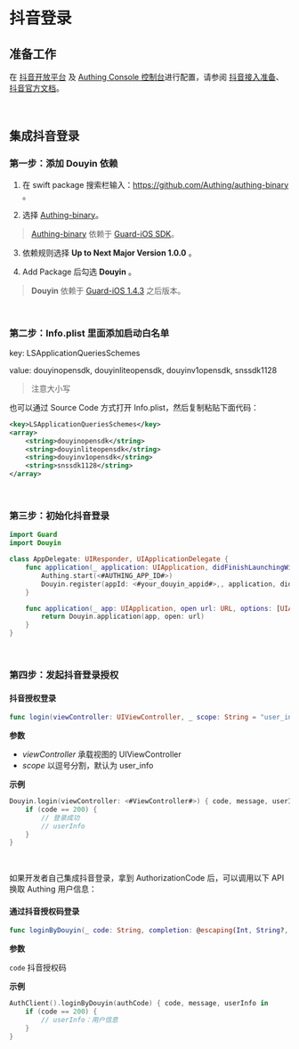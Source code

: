 # 抖音登录

<LastUpdated/>

## 准备工作

在 [抖音开放平台](https://developer.open-douyin.com/) 及 [Authing Console 控制台](https://authing.cn/)进行配置，请参阅 [抖音接入准备](../../../guides/connections/social/douyin-mobile/README.md)、[抖音官方文档](https://developer.open-douyin.com/docs/resource/zh-CN/dop/develop/sdk/mobile-app/access/ios)。

<br>

## 集成抖音登录

### 第一步：添加 Douyin 依赖

1. 在 swift package 搜索栏输入：https://github.com/Authing/authing-binary 。

2. 选择 [Authing-binary](https://github.com/Authing/authing-binary)。
> [Authing-binary](https://github.com/Authing/authing-binary) 依赖于 [Guard-iOS SDK](https://github.com/Authing/guard-ios)。

3. 依赖规则选择 **Up to Next Major Version 1.0.0** 。

4. Add Package 后勾选 **Douyin** 。

> **Douyin** 依赖于 [Guard-iOS 1.4.3](https://github.com/Authing/guard-ios) 之后版本。

<br>

### 第二步：Info.plist 里面添加启动白名单

key: LSApplicationQueriesSchemes

value: douyinopensdk, douyinliteopensdk, douyinv1opensdk, snssdk1128

> 注意大小写

也可以通过 Source Code 方式打开 Info.plist，然后复制粘贴下面代码：

```xml
<key>LSApplicationQueriesSchemes</key>
<array>
    <string>douyinopensdk</string>
    <string>douyinliteopensdk</string>
    <string>douyinv1opensdk</string>
    <string>snssdk1128</string>
</array>
```
<br>


### 第三步：初始化抖音登录

```swift
import Guard
import Douyin

class AppDelegate: UIResponder, UIApplicationDelegate {
    func application(_ application: UIApplication, didFinishLaunchingWithOptions launchOptions: [UIApplication.LaunchOptionsKey: Any]?) -> Bool {
        Authing.start(<#AUTHING_APP_ID#>)
        Douyin.register(appId: <#your_douyin_appid#>,, application, didFinishLaunchingWithOptions: launchOptions)
    }

    func application(_ app: UIApplication, open url: URL, options: [UIApplication.OpenURLOptionsKey : Any] = [:]) -> Bool {
        return Douyin.application(app, open: url)
    }
}
 ```
<br>

### 第四步：发起抖音登录授权
#### 抖音授权登录

```swift
func login(viewController: UIViewController, _ scope: String = "user_info", completion: @escaping Authing.AuthCompletion) -> Void
```

**参数**

* *viewController* 承载视图的 UIViewController
* *scope* 以逗号分割，默认为 user_info 
  
**示例**

```swift
Douyin.login(viewController: <#ViewController#>) { code, message, userInfo in
    if (code == 200) {
        // 登录成功
        // userInfo
    }
}
```

<br>

如果开发者自己集成抖音登录，拿到 AuthorizationCode 后，可以调用以下 API 换取 Authing 用户信息：

#### 通过抖音授权码登录

```swift
func loginByDouyin(_ code: String, completion: @escaping(Int, String?, UserInfo?) -> Void)
```

**参数**

`code` 抖音授权码

**示例**

```swift
AuthClient().loginByDouyin(authCode) { code, message, userInfo in
    if (code == 200) {
        // userInfo：用户信息
    }
}
```